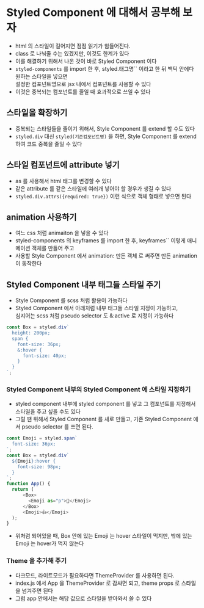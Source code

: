 # Styled Component 에 대해서 공부해 보자

- html 의 스타일이 길어지면 점점 읽기가 힘들어진다.
- class 로 나눠줄 수는 있겠지만, 이것도 한계가 있다
- 이를 해결하기 위해서 나온 것이 바로 Styled Component 이다
- `styled-components` 를 import 한 후, styled.태그명`` 이라고 한 뒤 백틱 안에다 원하는 스타일을 넣으면  
  설정한 컴포넌트명으로 jsx 내에서 컴포넌트를 사용할 수 있다
- 이것은 중복되는 컴포넌트를 줄일 때 효과적으로 쓰일 수 있다

## 스타일을 확장하기

- 중복되는 스타일들을 줄이기 위해서, Style Component 를 extend 할 수도 있다
- `styled.div` 대신 `styled(기존컴포넌트명)` 을 하면, Style Component 를 extend 하여 코드 중복을 줄일 수 있다

## 스타일 컴포넌트에 attribute 넣기

- as 를 사용해서 html 태그를 변경할 수 있다
- 같은 attribute 를 같은 스타일에 여러개 넣어야 할 경우가 생길 수 있다
- `styled.div.attrs({required: true})` 이런 식으로 객체 형태로 넣으면 된다

## animation 사용하기

- 여느 css 처럼 animaiton 을 넣을 수 있다
- styled-components 의 keyframes 를 import 한 후, keyframes`` 이렇게 애니메이션 객체를 만들어 주고
- 사용할 Style Component 에서 animation: 만든 객체 로 써주면 만든 animation 이 동작한다

## Styled Component 내부 태그들 스타일 주기

- Style Component 를 scss 처럼 활용이 가능하다
- Styled Component 에서 아래처럼 내부 태그들 스타일 지정이 가능하고,  
  심지어는 scss 처럼 pseudo selector 도 &:active 로 지정이 가능하다

```javascript
const Box = styled.div`
  height: 200px;
  span {
    font-size: 36px;
    &:hover {
      font-size: 40px;
    }
  }
`;
```

### Styled Component 내부의 Styled Component 에 스타일 지정하기

- styled component 내부에 styled component 를 넣고 그 컴포넌트를 지정해서 스타일을 주고 싶을 수도 있다
- 그럴 땐 위해서 Styled Component 를 새로 만들고, 기존 Styled Component 에서 pseudo selector 를 쓰면 된다.

```javascript
const Emoji = styled.span`
  font-size: 36px;
`;
const Box = styled.div`
  ${Emoji}:hover {
    font-size: 98px;
  }
`;
function App() {
  return (
      <Box>
        <Emoji as="p">🤔</Emoji>
      </Box>
      <Emoji>👍</Emoji>
  );
}
```

- 위처럼 되어있을 때, Box 안에 있는 Emoji 는 hover 스타일이 먹지만, 밖에 있는 Emoji 는 hover가 먹지 않는다

### Theme 을 추가해 주기

- 다크모드, 라이트모드가 필요하다면 ThemeProvider 를 사용하면 된다.
- index.js 에서 App 을 ThemeProvider 로 감싸면 되고, theme props 로 스타일을 넘겨주면 된다
- 그럼 app 안에서는 해당 값으로 스타일을 받아와서 쓸 수 있다
